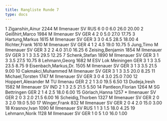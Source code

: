```yaml
---
title: Rangliste Runde 7
type: docs
---
```

<rangliste>
1	Ziganshin,Ainur		2244	M	Ilmenauer SV	RUS	6	0	0	6.0	26.0	20.00
2	Geißhirt,Marco		1984	M	Ilmenauer SV	GER	4	2	0	5.0	27.0	17.75
3	Hartung,Markus		1615	M	Ilmenauer SV	GER	3	3	0	4.5	28.5	18.00
4	Richter,Frank		1610	M	Ilmenauer SV	GER	4	1	2	4.5	19.0	10.75
5	Jung,Timo			M	Ilmenauer SV	GER	3	2	2	4.0	31.0	16.25
6	Zeising,Benjamin		1854	M	Ilmenauer SV	GER	3	1	3	3.5	29.5	12.25
7	Schenk,Stefan		1890	M	Ilmenauer SV	GER	3	1	3	3.5	27.5	10.75
8	Lehmann,Georg		1682	M	ESV Lok Meiningen	GER	3	1	3	3.5	23.5	8.75
9	Eisenbach,Markus,Dr.		1505	M	Ilmenauer SV	GER	3	1	3	3.5	21.5	9.00
10	Cakmakci,Muhammed			M	Ilmenauer SV	GER	3	1	3	3.5	20.0	8.25
11	Michael,Torsten		1747	M	Ilmenauer SV	GER	3	0	4	3.0	25.0	7.00
12	Hoppert,Alexander			M	TU Ilmenau	GER	2	2	1	3.0	19.5	6.50
13	Dudeja,Iresh		1582	M	Ilmenauer SV	IND	2	1	3	2.5	21.5	5.50
14	Pantleon,Florian		1264	M	SG Bettringen	GER	2	1	4	2.5	18.0	6.00
15	Görlach,Hanna		1257	*	Ilmenauer SV	GER	2	0	3	2.0	21.5	6.00
16	Scheidig,Thorben		1327	M	Ilmenauer SV	GER	2	0	3	2.0	19.0	5.50
17	Winger,Frank		832	M	Ilmenauer SV	GER	2	0	4	2.0	15.0	3.00
18	Krasnov,Ivan		1090	M	Ilmenauer SV	RUS	1	1	3	1.5	18.0	4.25
19	Lehmann,Norik		1128	M	Ilmenauer SV	GER	1	0	5	1.0	16.0	1.00
</rangliste>
